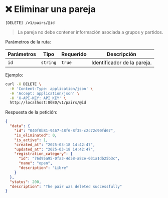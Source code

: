 # ❌ Eliminar una pareja

```
[DELETE] /v1/pairs/@id
```

> La pareja no debe contener información asociada a grupos y partidos.

Parámetros de la ruta:

| Parámetros | Tipo | Requerido | Descripción |
| ---------- | ---- | --------- | ----------- |
| `id` | `string` | `true` | Identificador de la pareja. |

Ejemplo:

```bash
curl -X DELETE \
  -H 'Content-Type: application/json' \
  -H 'Accept: application/json' \
  -H 'X-API-KEY: API_KEY' \
  http://localhost:8080/v1/pairs/@id
```

Respuesta de la petición:

```json
{
  "data": {
    "id": "040f0b81-9467-48f6-8f35-c2c72c90fd67",
    "is_eliminated": 0,
    "is_active": 1,
    "created_at": "2025-03-18 14:42:47",
    "updated_at": "2025-03-18 14:42:47",
    "registration_category": {
      "id": "76d95a95-0fa3-4d58-a8ce-031a1db25b3c",
      "name": "open",
      "description": "Libre"
    }
  },
  "status": 200,
  "description": "The pair was deleted successfully"
}
```

